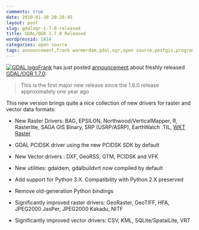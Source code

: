 ```yaml
---
comments: true
date: 2010-01-30 20:28:45
layout: post
slug: gdalogr-1-7-0-released
title: GDAL/OGR 1.7.0 Released
wordpressid: 1814
categories: open source
tags: announcement,frank warmerdam,gdal,ogr,open source,postgis,programming,project,raster,release,version,wktraster
---
```


[![GDAL logo](/images/logos/gdal-logo.png)](http://www.gdal.org)[Frank](http://fwarmerdam.blogspot.com/) has just posted [announcement](http://lists.osgeo.org/pipermail/gdal-announce/2010-January/000035.html) about freshly released [GDAL/OGR 1.7.0](http://trac.osgeo.org/gdal/wiki/Release/1.7.0-News):





> This is the first major new release since the 1.6.0 release approximately one year ago





This new version brings quite a nice collection of new drivers for raster and vector data formats:







  * New Raster Drivers: BAG, EPSILON, Northwood/VerticalMapper, R, Rasterlite, SAGA GIS Binary, SRP (USRP/ASRP), EarthWatch .TIL, [WKT Raster](http://trac.osgeo.org/postgis/wiki/WKTRaster)


  * GDAL PCIDSK driver using the new PCIDSK SDK by default


  * New Vector drivers : DXF, GeoRSS, GTM, PCIDSK and VFK


  * New utilities: gdaldem, gdalbuildvrt now compiled by default


  * Add support for Python 3.X. Compatibility with Python 2.X preserved


  * Remove old-generation Python bindings


  * Significantly improved raster drivers: GeoRaster, GeoTIFF, HFA, JPEG2000 JasPer, JPEG2000 Kakadu, NITF


  * Significantly improved vector drivers: CSV, KML, SQLite/SpataiLite, VRT


